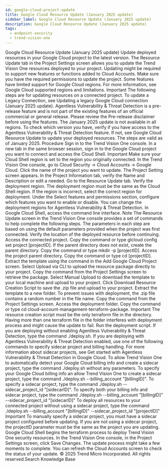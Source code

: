 ```yaml
---
id: google-cloud-project-update
title: Google Cloud Resource Update (January 2025 update)
sidebar_label: Google Cloud Resource Update (January 2025 update)
description: Google Cloud Resource Update (January 2025 update)
tags:
  - endpoint-security
  - trend-vision-one
---
```


 Google Cloud Resource Update (January 2025 update) Update deployed resources in your Google Cloud project to the latest version. The Resource Update tab in the Project Settings screen allows you to update the Trend Vision One resources deployed to your project. Updating might be required to support new features or functions added to Cloud Accounts. Make sure you have the required permissions to update the project. Some features have limited support for Google Cloud regions. For more information, see Google Cloud supported regions and limitations. Important The following steps are for updating resources on a connected project. To update a Legacy Connection, see Updating a legacy Google Cloud connection (January 2025 update). Agentless Vulnerability & Threat Detection is a pre-release feature and is not part of the existing features of an official commercial or general release. Please review the Pre-release disclaimer before using the features. The January 2025 update is not available in all regions. To check which version you have, verify if you have access to the Agentless Vulnerability & Threat Detection feature. If not, see Google Cloud Resource Update to update your deployed resources. The steps are valid as of January 2025. Procedure Sign in to the Trend Vision One console. In a new tab in the same browser session, sign in to the Google Cloud project you want to connect and access the Cloud Shell. Important Make sure your Cloud Shell region is set to the region you originally connected. In the Trend Vision One console, go to Cloud Security → Cloud Accounts → Google Cloud. Click the name of the project you want to update. The Project Setting screen appears. In the Project Information tab, verify the Name and Description or edit a needed. Go to the Resource Update tab. Verify the deployment region. The deployment region must be the same as the Cloud Shell region. If the region is incorrect, select the correct region for deployment. Under the Select features and permissions section, configure which features you want to enable or disable. You can change the deployment regions for Agentless Vulnerability & Threat Detection. In Google Cloud Shell, access the command line interface. Note The Resource Update screen in the Trend Vision One console provides a set of commands to help complete the following steps. The parameters in each step are based on using the default parameters provided when the project was first connected. Verify the location of the deployed resource before continuing. Access the connected project. Copy the command or type glcloud config set project [projectID]. If the parent directory does not exist, create the parent directory. Copy the command or type mkdir -p [projectID]. Access the project parent directory. Copy the command or type cd [projectID]. Extract the template using the command in the Add Google Cloud Project screen. Select Upload via CLI to upload the resource package directly to your project. Copy the command from the Project Settings screen to retrieve the package. Select Manual Upload to download the template to your local machine and upload to your project. Click Download Resource Creation Script to save the .zip file and upload to your project. Extract the template to a new folder. To prevent issues with deployment, the .zip file contains a random number in the file name. Copy the command from the Project Settings screen. Access the deployment folder. Copy the command or type cd cloud-account-management-terraform-package. Important The resource creation script must be the only terraform file in the directory. Having more than one terraform file in the folder interferes with deployment process and might cause the update to fail. Run the deployment script. If you are deploying without enabling Agentless Vulnerability & Threat Detection, type the command ./deploy.sh. If you are deploying with Agentless Vulnerability & Threat Detection enabled, use one of the following commands to specify sidecar project and billing handling. For more information about sidecar projects, see Get started with Agentless Vulnerability & Threat Detection in Google Cloud. To allow Trend Vision One to automatically detect your Google Cloud billing info and create a sidecar project, type the command ./deploy.sh without any parameters. To specify your Google Cloud billing info an allow Trend Vision One to create a sidecar project, type the command ./deploy.sh --billing_account "[billingID]". To specify a sidecar project, type the command ./deploy.sh --sidecar_project_id "[sidecarID]". To specify both your billing info and sidecar project, type the command ./deploy.sh --billing_account "[billingID]" --sidecar_project_id "[sidecarID]" To deploy all resources to your connected project without using a sidecar project, type the command ./deploy.sh --billing_account "[billingID]" --sidecar_project_id "[projectID]" Important To manually specify a sidecar project, you must have a sidecar project configured before updating. If you are not using a sidecar project, the projectID parameter must be the same as the project you are updating. Google Cloud Shell begins the terraform process to deploy Trend Vision One security resources. In the Trend Vision One console, in the Project Settings screen, click Save Changes. The update process might take a few moments to complete. You can refresh the Cloud Accounts screen to check the status of your update. © 2025 Trend Micro Incorporated. All rights reserved.Search Knowledge Base